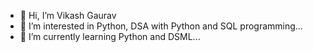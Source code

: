 - 👋 Hi, I’m Vikash Gaurav
- 👀 I’m interested in Python, DSA with Python and SQL programming...
- 🌱 I’m currently learning Python and DSML...


<!---
This is a ✨ special ✨ repository because its `README.md` (this file) appears on your GitHub profile.
You can click the Preview link to take a look at your changes.
--->

